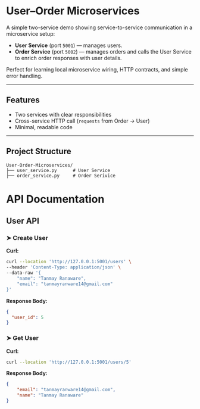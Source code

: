 # User–Order Microservices

A simple two-service demo showing service-to-service communication in a microservice setup:

- **User Service** (port `5001`) — manages users.
- **Order Service** (port `5002`) — manages orders and calls the User Service to enrich order responses with user details.

Perfect for learning local microservice wiring, HTTP contracts, and simple error handling.

---

## Features

- Two  services with clear responsibilities
- Cross-service HTTP call (`requests` from Order → User)
- Minimal, readable code

---

## Project Structure
```
User-Order-Microservices/
├── user_service.py      # User Service
├── order_service.py     # Order Serivice
```

# API Documentation

## User API


### ➤ Create User
**Curl:**
```bash
curl --location 'http://127.0.0.1:5001/users' \
--header 'Content-Type: application/json' \
--data-raw '{
    "name": "Tanmay Ranaware",
    "email": "tanmayranware14@gmail.com"
}'
```
**Response Body:**
```json
{
  "user_id": 5
}
```
### ➤ Get User
**Curl:**
```bash
curl --location 'http://127.0.0.1:5001/users/5'
```
**Response Body:**
```json
{
    "email": "tanmayranware14@gmail.com",
    "name": "Tanmay Ranaware"
}
```



